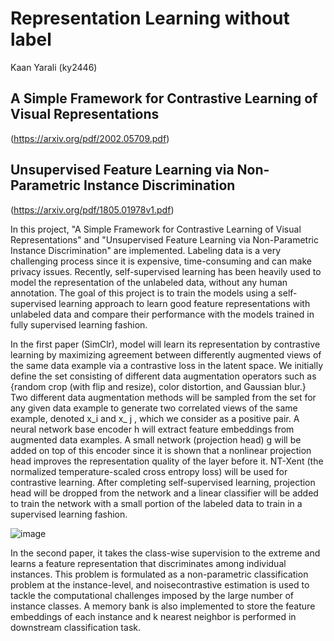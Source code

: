 # Representation Learning without label
Kaan Yarali (ky2446)
## A Simple Framework for Contrastive Learning of Visual Representations 
(https://arxiv.org/pdf/2002.05709.pdf) <br>
## Unsupervised Feature Learning via Non-Parametric Instance Discrimination 
(https://arxiv.org/pdf/1805.01978v1.pdf) <br>


In this project, "A Simple Framework for Contrastive Learning of Visual Representations" and "Unsupervised Feature Learning via Non-Parametric Instance Discrimination" are implemented. Labeling data is a very challenging process since it is expensive, time-consuming and can make privacy issues. Recently, self-supervised learning has been heavily used to model the representation of the unlabeled data, without any human annotation. The goal of this project is to train the models using a self-supervised learning approach to learn good feature representations with unlabeled data and compare their performance with the models trained in fully supervised learning fashion. <br>

In the first paper (SimClr), model will learn its representation by contrastive learning by maximizing agreement between differently augmented views of the same data example via a contrastive loss in the latent space. We initially define the set consisting of different data augmentation operators such as {random crop (with flip and resize), color distortion, and Gaussian blur.} Two different data augmentation methods will be sampled from the set for any given data example to generate two correlated views of the same example, denoted x_i and x_ j , which we consider as a positive pair. A neural network base encoder h will extract feature embeddings from augmented data examples. A small network (projection head) g will be added on top of this encoder since it is shown that a nonlinear projection head improves the representation quality of the layer before it. NT-Xent (the normalized temperature-scaled cross entropy loss) will be used for contrastive learning. After completing self-supervised learning, projection head will be dropped from the network and a linear classifier will be added to train the network with a small portion of the labeled data to train in a supervised learning fashion. 

![image](https://user-images.githubusercontent.com/77569866/167318402-9a28ed4f-73c6-40cc-b59f-72c2c62509de.png)


In the second paper, it takes the class-wise supervision to the extreme and learns a feature representation that discriminates among individual instances.
This problem is formulated as a non-parametric classification problem at the instance-level, and noisecontrastive estimation is used to tackle the computational challenges imposed by the large number of instance classes.  A memory bank is also implemented to store the feature embeddings of each instance and k nearest neighbor is performed in downstream classification task.
